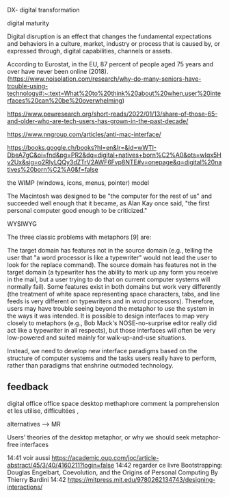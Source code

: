 DX- digital transformation

digital maturity

Digital disruption is an effect that changes the fundamental expectations and behaviors in a culture, market, industry or process that is caused by, or expressed through, digital capabilities, channels or assets.

According to Eurostat, in the EU, 87 percent of people aged 75 years and over have never been online (2018).
(https://www.noisolation.com/research/why-do-many-seniors-have-trouble-using-technology#:~:text=What%20to%20think%20about%20when,user%20interfaces%20can%20be%20overwhelming)

https://www.pewresearch.org/short-reads/2022/01/13/share-of-those-65-and-older-who-are-tech-users-has-grown-in-the-past-decade/

https://www.nngroup.com/articles/anti-mac-interface/

https://books.google.ch/books?hl=en&lr=&id=wWTI-DbeA7gC&oi=fnd&pg=PR2&dq=digital+natives+born%C2%A0&ots=wIqx5Hv2Ux&sig=o2RlyLQQy3dZTrV2AWF6Fvp8NTE#v=onepage&q=digital%20natives%20born%C2%A0&f=false

the WIMP (windows, icons, menus, pointer) model

The Macintosh was designed to be "the computer for the rest of us" and succeeded well enough that it became, as Alan Kay once said, "the first personal computer good enough to be criticized."

WYSIWYG

The three classic problems with metaphors [9] are:

The target domain has features not in the source domain (e.g., telling the user that "a word processor is like a typewriter" would not lead the user to look for the replace command).
The source domain has features not in the target domain (a typewriter has the ability to mark up any form you receive in the mail, but a user trying to do that on current computer systems will normally fail).
Some features exist in both domains but work very differently (the treatment of white space representing space characters, tabs, and line feeds is very different on typewriters and in word processors). Therefore, users may have trouble seeing beyond the metaphor to use the system in the ways it was intended. It is possible to design interfaces to map very closely to metaphors (e.g., Bob Mack's NOSE-no-surprise editor really did act like a typewriter in all respects), but those interfaces will often be very low-powered and suited mainly for walk-up-and-use situations.

Instead, we need to develop new interface paradigms based on the structure of computer systems and the tasks users really have to perform, rather than paradigms that enshrine outmoded technology.

## feedback

digital office
office space
desktop methaphore
comment la pomprehension et les utilise, difficultées ,

alternatives --> MR

Users' theories of the desktop metaphor, or why we should seek metaphor-free interfaces

14:41
voir aussi https://academic.oup.com/joc/article-abstract/45/3/40/4160211?login=false
14:42
regarder ce livre Bootstrapping: Douglas Engelbart, Coevolution, and the Origins of Personal Computing By Thierry Bardini
14:42
https://mitpress.mit.edu/9780262134743/designing-interactions/
